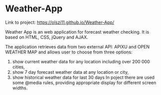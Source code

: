 # Weather-App

Link to project: https://olszi11.github.io/Weather-App/

Weather App is an web application for forecast weather checking.
It is based on HTML, CSS, jQuery and AJAX.

The application retrieves data from two external API: APIXU and OPEN WEATHER MAP and allows user to choose from three options:
1.	show current weather data for any location including over 200 000 cities,
2.	show 7 day forecast weather data at any location or city,
3.	show historical weather data for last 30 days In poject there are used some @media rules, providing appropriate display for different screen widths.
